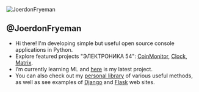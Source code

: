 ![JoerdonFryeman](https://github.com/user-attachments/assets/a7c172e1-67c1-43a5-9ec5-ec6c6ee1d3e2)

## @JoerdonFryeman

- Hi there! I'm developing simple but useful open source console applications in Python.
- Explore featured projects "ЭЛЕКТРОНИКА 54": [CoinMonitor](https://github.com/JoerdonFryeman/CoinMonitor), [Clock](https://github.com/JoerdonFryeman/Clock), [Matrix](https://github.com/JoerdonFryeman/Matrix).
- I’m currently learning ML and [here](https://github.com/JoerdonFryeman/NeuralNetwork) is my latest project.
- You can also check out my [personal library](https://github.com/JoerdonFryeman/PyKepLib) of various useful methods, as well as see examples of [Django](https://github.com/JoerdonFryeman/DjangoSite) and [Flask](https://github.com/JoerdonFryeman/FlaskSite) web sites.

<!---
JoerdonFryeman/JoerdonFryeman is a ✨ special ✨ repository because its `README.md` (this file) appears on your GitHub profile.
You can click the Preview link to take a look at your changes.
--->
